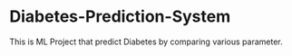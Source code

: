 # Diabetes-Prediction-System
This is ML Project that predict Diabetes by comparing various parameter.

